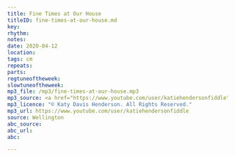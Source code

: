 ```yaml
---
title: Fine Times at Our House
titleID: fine-times-at-our-house.md
key:
rhythm:
notes:
date: 2020-04-12
location:
tags: cm
repeats:
parts:
regtuneoftheweek:
slowtuneoftheweek:
mp3_file: /mp3/fine-times-at-our-house.mp3
mp3_source: <a href="https://www.youtube.com/user/katiehendersonfiddle">Katy Davis Henderson</a>
mp3_licence: "© Katy Davis Henderson. All Rights Reserved."
mp3_url: https://www.youtube.com/user/katiehendersonfiddle
source: Wellington
abc_source:
abc_url:
abc:

---
```

